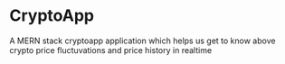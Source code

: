 # CryptoApp
A MERN stack cryptoapp application which helps us get to know above crypto price fluctuvations and price history in realtime
